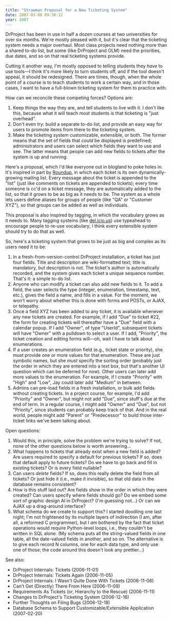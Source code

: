 ```yaml
---
title: "Strawman Proposal for a New Ticketing System"
date: 2007-03-08 09:38:12
year: 2007
---
```

DrProject has been in use in half a dozen courses at two universities for over six months.  We're mostly pleased with it, but it's clear that the ticketing system needs a major overhaul.  Most class projects need nothing more than a shared to-do list, but some (like DrProject and OLM) need the priorities, due dates, and so on that real ticketing systems provide.

Cutting it another way, I'm mostly opposed to telling students they <em>have</em> to use tools—I think it's more likely to turn students off, and if the tool doesn't appeal, it should be redesigned.  There are times, though, when the whole point of a course is to teach students to work a certain way, and in those cases, I want to have a full-blown ticketing system for them to practice with.

How can we reconcile these competing forces?  Options are:
<ol>
  <li>Keep things the way they are, and tell students to live with it. I don't like this, because what it will teach most students is that ticketing is "just overhead".</li>
  <li>Don't even try: build a separate to-do list, and provide an easy way for users to promote items from there to the ticketing system.</li>
  <li>Make the ticketing system customizable, extensible, or both.  The former means that the set of fields that <em>could</em> be displayed is predefined; administrators and users can select which fields they want to use and see.  The latter means that people can add new fields to tickets after the system is up and running.</li>
</ol>
Here's a proposal, which I'd like everyone out in blogland to poke holes in. It's inspired in part by <a href="http://roundup.sourceforge.net">Roundup</a>, in which each ticket is its own dynamically-growing mailing list.  Every message about the ticket is appended to the "list" (just like comments on tickets are appended to tickets); every time someone is cc'd on a ticket message, they are automatically added to the list, so that it grows to be as big as it needs to be.  The system as a whole lets users define aliases for groups of people (like "QA" or "Customer XYZ"), so that groups can be added as well as individuals.

This proposal is also inspired by tagging, in which the vocabulary grows as it needs to.  Many tagging systems (like <a href="http://del.icio.us">del.icio.us</a>) use typeahead to encourage people to re-use vocabulary; I think every extensible system should try to do that as well.

So, here's a ticketing system that grows to be just as big and complex as its users need it to be:
<ol>
  <li>In a fresh-from-version-control DrProject installation, a ticket has just four fields.  Title and description are wiki-formatted text; title is mandatory, but description is not.  The ticket's author is automatically recorded, and the system gives each ticket a unique sequence number.  That's it: a simple to-do list.</li>
  <li>Anyone who can modify a ticket can also add new fields to it.  To add a field, the user selects the type (integer, enumeration, timestamp, text, etc.), gives the field a name, and fills in a value. For the moment, we won't worry about whether this is done with forms and POSTs, or AJAX, or telepathy.</li>
  <li>Once a field XYZ has been added to any ticket, it is available whenever any new tickets are created.  For example, if I add "Due" to ticket #22, the form for creating tickets will thereafter have a "Due" field with a calendar popup.  If I add "Owner", of type "UserId", subsequent tickets will have "Owner" with a pulldown to select a user. If I add, "Priority", the ticket creation and editing forms will—oh, wait I have to talk about enumerations.</li>
  <li>If a user creates an enumeration field (e.g., ticket state or priority), she must provide one or more values for that enumeration. These are just symbolic names, but she <em>must</em> specify the sorting order (probably just the order in which they are entered into a text box, but that's another UI question which can be deferred for now).  Other users can later add more values to the enumeration.  For example, if I create "Priority" with "High" and "Low", Jay could later add "Medium" in between.</li>
  <li>Admins can pre-load fields in a fresh installation, or bulk add fields without creating tickets.  In a project course, for example, I'd add "Priority" and "Owner", but might not add "Due", since stuff's due at the end of term.  In a regular course, I might add "Owner" and "Due", but not "Priority", since students can probably keep track of that.  And in the real world, people might add "Parent" or "Predecessor" to build those inter-ticket links we've been talking about.</li>
</ol>
Open questions:
<ol>
  <li>Would this, in principle, solve the problem we're trying to solve? If not, none of the other questions below is worth answering…</li>
  <li>What happens to tickets that already exist when a new field is added?  Are users required to specify a default for previous tickets? If so, does that default apply to future tickets?  Do we have to go back and fill in existing tickets?  Or is every field nullable?</li>
  <li>Can users <em>delete</em> fields?  If so, does this really delete the field from all tickets?  Or just hide it (i.e., make it invisible), so that old data in the database remains consistent?</li>
  <li>How is this stuff laid out?  Are fields show in the order in which they were created?  Can users specify where fields should go?  Do we embed some sort of graphic design AI in DrProject?  (I'm guessing not…)  Or can we AJAX up a drag-around interface?</li>
  <li>What schema do we create to support this?  I started doodling one last night; I'm not frightened by its multiple layers of indirection (I am, after all, a reformed C programmer), but I <em>am</em> bothered by the fact that ticket operations would require Python-level loops, i.e., they couldn't be written in SQL alone.  (My schema puts all the string-valued fields in one table, all the date-valued fields in another, and so on.  The alternative is to give each record N columns, one for each data type, and only use one of those; the code around this doesn't look any prettier…)</li>
</ol>
See also:
<ul>
  <li>DrProject Internals: Tickets (2006-11-01)</li>
  <li>DrProject Internals: Tickets Again (2006-11-05)</li>
  <li>DrProject Internals: I Wasn't Quite Done With Tickets (2006-11-06)</li>
  <li>Can't Get (Directly) There From Here (2006-11-09)</li>
  <li>Requirements As Tickets (or, Hierarchy to the Rescue) (2006-11-11)</li>
  <li>Changes to DrProject's Ticketing System (2006-12-16)</li>
  <li>Further Thoughts on Filing Bugs (2006-12-18)</li>
  <li>Database Schema to Support Customizable/Extensible Application (2007-02-20)</li>
</ul>
